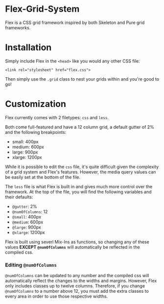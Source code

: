 Flex-Grid-System
================

Flex is a CSS grid framework inspired by both Skeleton and Pure grid frameworks.


Installation
============

Simply include Flex in the `<head>` like you would any other CSS file:

`<link rel="stylesheet" href="flex.css">`

Then simply use the `.grid` class to nest your grids within and you're good to go!

Customization
============

Flex currently comes with 2 filetypes: `css` and `less`.

Both come full-featured and have a 12 column grid, a default gutter of 2% and the following breakpoints:

* small:   400px
* medium:  600px
* large:   900px
* xlarge:  1200px

While it is possible to edit the `css` file, it's quite difficult given the complexity of a grid system and Flex's features.  However, the media query values can be easily set at the bottom of the file.

The `less` file is what Flex is built in and gives much more control over the framework.  At the top of the file, you will find the following variables and their defaults:

* `@gutter`: 2%
* `@numOfColumns`: 12
* `@small`: 400px
* `@medium`: 600px
* `@large`: 900px
* `@xlarge`: 1200px

Flex is built using severl Mix-Ins as functions, so changing any of these values __EXCEPT `@numOfColumns`__ will automatically be reflected in the compiled css.

### Editing `@numOfColumns` ###

`@numOfColumns` can be updated to any number and the compiled css will automatically reflect the changes to the widths and margins.  However, Flex only includes classes up to twelve columns.  Therefore, if you change `@numOfColumns` to a number above 12, you must add the extra classes to every area in order to use those respective widths.
